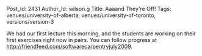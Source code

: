 Post_Id: 2431
Author_Id: wilson.g
Title: Aaaand They're Off!
Tags: venues/university-of-alberta, venues/university-of-toronto, versions/version-3

<p>We had our first lecture this morning, and the students are working on their first exercises right now in pairs. You can follow progress at <a href="http://friendfeed.com/softwarecarpentryjuly2009">http://friendfeed.com/softwarecarpentryjuly2009</a>.</p>
